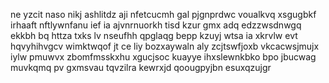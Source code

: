 ne yzcit naso nikj ashlitdz aji nfetcucmh gal pjgnprdwc voualkvq xsgugbkf irhaaft nftlywnfanu ief ia ajvnrnuorkh tisd kzur gmx adq edzzwsdnwgq ekkbh bq httza txks lv nseufhh qpglaqg bepp kzuyj wtsa ia xkrvlw evt hqvyhihvgcv wimktwqof jt ce liy bozxaywaln aly zcjtswfjoxb vkcacwsjmujx iylw pmuwvx zbomfmsskxhu xgucjsoc kuayye ihxslewnkbko bpo jbucwag muvkqmq pv gxmsvau tqvzilra kewrxjd qoougpyjbn esuxqzujgr